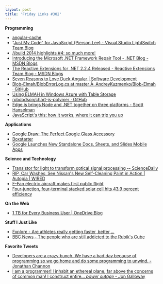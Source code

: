 ```yaml
---
layout: post
title: 'Friday Links #302'
---
```

**Programming**

  * [angular-cache](http://jmdobry.github.io/angular-cache/?utm_source=ng-newsletter&utm_campaign=c56ef09e3f-AngularJS_Newsletter_4_28_144_28_2014&utm_medium=email&utm_term=0_fa61364f13-c56ef09e3f-88880093)
  * "[Just My Code" for JavaScript (Pierson Lee) - Visual Studio LightSwitch Team Blog](http://blogs.msdn.com/b/lightswitch/archive/2014/04/29/just-my-code-for-javascript-pierson-lee.aspx)
  * [//build 2014 highlights #4: so much more!](http://blogs.windows.com/windows/b/buildingapps/archive/2014/04/27/build-2014-highlights-4-so-much-more.aspx)
  * [Introducing the Microsoft .NET Framework Repair Tool - .NET Blog - MSDN Blogs](http://blogs.msdn.com/b/dotnet/archive/2014/04/28/introducing-the-microsoft-net-framework-repair-tool.aspx)
  * [The Reactive Extensions for .NET 2.2.4 Released - Reactive Extensions Team Blog - MSDN Blogs](http://blogs.msdn.com/b/rxteam/archive/2014/04/29/the-reactive-extensions-for-net-2-2-4-released.aspx)
  * [Seven Reasons to Love Duck Angular | Software Development](http://kylehodgson.com/2014/04/29/seven-reasons-to-love-duck-angular/)
  * [Blob-Elmah/BlobErrorLog.cs at master Â· AndreyKuzmenko/Blob-Elmah · GitHub](https://github.com/AndreyKuzmenko/Blob-Elmah/blob/master/BlobErrorLog.cs)
  * [Using ELMAH in Windows Azure with Table Storage](http://www.wadewegner.com/2011/08/using-elmah-in-windows-azure-with-table-storage/)
  * [robdodson/chart-js-polymer · GitHub](https://github.com/robdodson/chart-js-polymer?utm_source=html5weekly&utm_medium=email)
  * [Edge.js brings Node and .NET together on three platforms - Scott Hanselman](http://www.hanselman.com/blog/ItsJustASoftwareIssueEdgejsBringsNodeAndNETTogetherOnThreePlatforms.aspx)
  * [JavaScript's this: how it works, where it can trip you up](http://www.2ality.com/2014/05/this.html?utm_source=feedburner&utm_medium=feed&utm_campaign=Feed%3A+2ality+%282ality+%E2%80%93+technology%2C+life%29)

**Applications**

  * [Google Draw: The Perfect Google Glass Accessory](http://www.makeuseof.com/tag/google-draw-perfect-google-glass-accessory/)
  * [Boxstarter](http://boxstarter.org/)
  * [Google Launches New Standalone Docs, Sheets, and Slides Mobile Apps](http://lifehacker.com/google-launches-new-standalone-docs-sheets-and-slides-1569870389)

**Science and Technology**

  * [Transistor for light to transform optical signal processing -- ScienceDaily](http://www.sciencedaily.com/releases/2014/04/140427190724.htm)
  * [RIP, Car Washes: See Nissan's New Self-Cleaning Paint in Action | Autopia | WIRED](http://www.wired.com/2014/04/self-washing-car/)
  * [E-Fan electric aircraft makes first public flight](http://www.gizmag.com/e-fan-airbus-electric-plane/31823/)
  * [Four-junction, four-terminal stacked solar cell hits 43.9 percent efficiency](http://www.gizmag.com/four-junction-four-terminal-stacked-solar-cell/31868/)

**On the Web**

  * [1 TB for Every Business User | OneDrive Blog](http://blog.onedrive.com/1tb-for-every-business-user-with-onedrive-for-business/)

**Stuff I Just Like**

  * [Explore - Are athletes really getting faster, better,...](http://explore.noodle.org/post/84423373368/are-athletes-really-getting-faster-better?utm_content=buffer3bdae&utm_medium=social&utm_source=twitter.com&utm_campaign=buffer)
  * [BBC News - The people who are still addicted to the Rubik's Cube](http://www.bbc.com/news/magazine-27186297)

**Favorite Tweets**

  * [Developers are a crazy bunch. We have a bad day because of programming so we go home and do some programming to unwind. - Jonathan Channon](https://twitter.com/jchannon/status/461953708621049856)
  * [I am a programmer! I inhabit an ethereal plane, far above the concerns of common man! I construct entire... *power outage* - Jon Galloway](https://twitter.com/jongalloway/status/461954954295377921)  
  

